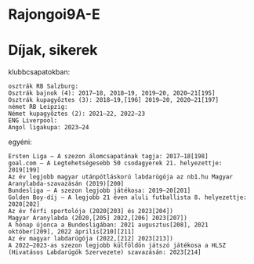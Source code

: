 # Rajongoi9A-E 



# Díjak, sikerek

  klubbcsapatokban:

    osztrák RB Salzburg:
    Osztrák bajnok (4): 2017–18, 2018–19, 2019–20, 2020–21[195]
    Osztrák kupagyőztes (3): 2018–19,[196] 2019–20, 2020–21[197] 
    német RB Leipzig:
    Német kupagyőztes (2): 2021–22, 2022–23
    ENG Liverpool:
    Angol ligakupa: 2023–24

  egyéni:

    Ersten Liga – A szezon álomcsapatának tagja: 2017–18[198]
    goal.com – A Legtehetségesebb 50 csodagyerek 21. helyezettje: 2019[199]
    Az év legjobb magyar utánpótláskorú labdarúgója az nb1.hu Magyar Aranylabda-szavazásán (2019)[200]
    Bundesliga – A szezon legjobb játékosa: 2019–20[201]
    Golden Boy-díj – A legjobb 21 éven aluli futballista 8. helyezettje: 2020[202]
    Az év férfi sportolója (2020[203] és 2023[204])
    Magyar Aranylabda (2020,[205] 2022,[206] 2023[207])
    A hónap újonca a Bundesligában: 2021 augusztus[208], 2021 október[209], 2022 április[210][211]
    Az év magyar labdarúgója (2022,[212] 2023[213])
    A 2022–2023-as szezon legjobb külföldön játszó játékosa a HLSZ (Hivatásos Labdarúgók Szervezete) szavazásán: 2023[214]



